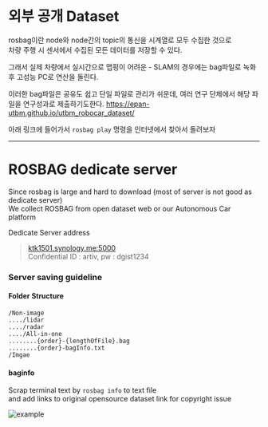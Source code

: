 # 외부 공개 Dataset
rosbag이란 node와 node간의 topic의 통신을 시계열로 모두 수집한 것으로   
차량 주행 시 센서에서 수집된 모든 데이터를 저장할 수 있다.

그래서 실제 차량에서 실시간으로 맵핑이 어려운 - SLAM의 경우에는 bag파일로 녹화 후 고성능 PC로 연산을 돌린다.

이러한 bag파일은 공유도 쉽고 단일 파일로 관리가 쉬운데, 여러 연구 단체에서 해당 파일을 연구성과로 제출하기도한다.
https://epan-utbm.github.io/utbm_robocar_dataset/

아래 링크에 들어가서 `rosbag play` 명령을 인터넷에서 찾아서 돌려보자

---
# ROSBAG dedicate server

Since rosbag is large and hard to download (most of server is not good as dedicate server)   
We collect ROSBAG from open dataset web or our Autonomous Car platform

Dedicate Server address
> [ktk1501.synology.me:5000](http://ktk1501.synology.me:5000)   
> Confidential ID : artiv, pw : dgist1234

### Server saving guideline

#### Folder Structure
```
/Non-image
..../lidar
..../radar
..../All-in-one
........{order}-{lengthOfFile}.bag
........{order}-bagInfo.txt
/Imgae
```

#### baginfo
Scrap terminal text by `rosbag info` to text file   
and add links to original opensource dataset link for copyright issue


![example](https://i.imgur.com/ArmzfZ6.png)
